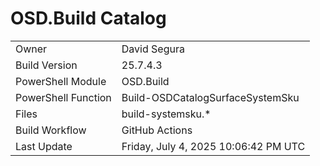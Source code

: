 ﻿# OSD.Build Catalog

| | |
|-|-|
| Owner | David Segura |
| Build Version | 25.7.4.3 |
| PowerShell Module | OSD.Build |
| PowerShell Function | Build-OSDCatalogSurfaceSystemSku |
| Files | build-systemsku.* |
| Build Workflow | GitHub Actions |
| Last Update | Friday, July 4, 2025 10:06:42 PM UTC |
